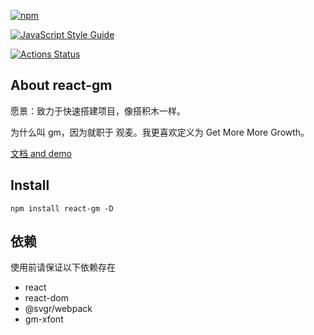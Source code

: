 [![npm](https://img.shields.io/npm/v/react-gm.svg)](https://www.npmjs.com/package/react-gm)

[![JavaScript Style Guide](https://cdn.rawgit.com/standard/standard/master/badge.svg)](https://github.com/standard/standard)

[![Actions Status](https://github.com/gmfe/react-gm/workflows/doc/badge.svg)](https://github.com/{owner}/{repo}/actions)

## About react-gm

愿景：致力于快速搭建项目，像搭积木一样。

为什么叫 gm，因为就职于 观麦。我更喜欢定义为 Get More More Growth。

[文档 and demo](http://gmfe.github.io/react-gm/)

## Install

`npm install react-gm -D`

## 依赖

使用前请保证以下依赖存在
- react 
- react-dom
- @svgr/webpack
- gm-xfont
